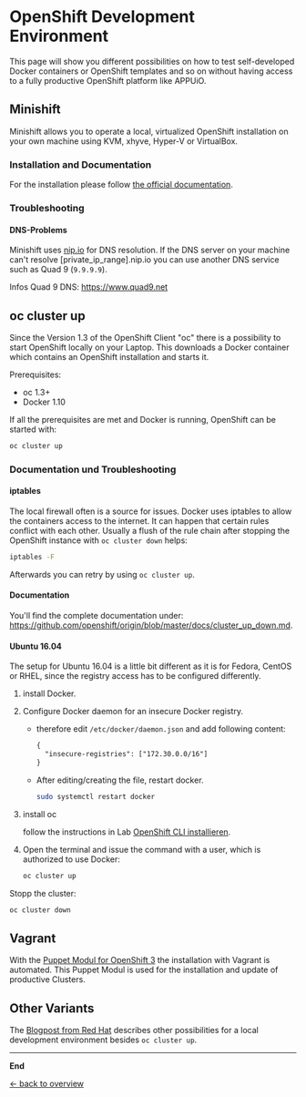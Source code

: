 # OpenShift Development Environment

This page will show you different possibilities on how to test self-developed Docker containers or OpenShift templates and so on without having access to a fully productive OpenShift platform like APPUiO.

## Minishift

Minishift allows you to operate a local, virtualized OpenShift installation on your own machine using KVM, xhyve, Hyper-V or VirtualBox.

### Installation and Documentation

For the installation please follow [the official documentation](https://docs.openshift.org/latest/minishift/getting-started/installing.html).

### Troubleshooting

#### DNS-Problems

Minishift uses [nip.io](http://nip.io) for DNS resolution. If the DNS server on your machine can't resolve [private_ip_range].nip.io you can use another DNS service such as Quad 9 (`9.9.9.9`).

Infos Quad 9 DNS: https://www.quad9.net


## oc cluster up

Since the Version 1.3 of the OpenShift Client "oc" there is a possibility to start OpenShift locally on your Laptop. This downloads a Docker container which contains an OpenShift installation and starts it.

Prerequisites:
* oc 1.3+
* Docker 1.10

If all the prerequisites are met and Docker is running, OpenShift can be started with:

```bash
oc cluster up
```

### Documentation und Troubleshooting

#### iptables
The local firewall often is a source for issues. Docker uses iptables to allow the containers access to the internet. It can happen that certain rules conflict with each other. Usually a flush of the rule chain after stopping the OpenShift instance with `oc cluster down` helps:

```bash
iptables -F
```

Afterwards you can retry by using `oc cluster up`.

#### Documentation

You'll find the complete documentation under: https://github.com/openshift/origin/blob/master/docs/cluster_up_down.md.

#### Ubuntu 16.04

The setup for Ubuntu 16.04 is a little bit different as it is for Fedora, CentOS or RHEL, since the registry access has to be configured differently.

1. install Docker.
2. Configure Docker daemon for an insecure Docker registry.
   - therefore edit `/etc/docker/daemon.json` and add following content:
     ```txt
     {
       "insecure-registries": ["172.30.0.0/16"]
     }
     ```

   - After editing/creating the file, restart docker.
     ```bash
     sudo systemctl restart docker
     ```

3. install oc

   follow the instructions in Lab [OpenShift CLI installieren](labs/02_cli.md).

4. Open the terminal and issue the command with a user, which is authorized to use Docker:
   ```bash
   oc cluster up
   ```

Stopp the cluster:

```bash
oc cluster down
```

## Vagrant

With the [Puppet Modul for OpenShift 3](https://github.com/puzzle/puppet-openshift3/tree/dev) the installation with Vagrant is automated. This Puppet Modul is used for the installation and update of productive Clusters.

## Other Variants

The [Blogpost from Red Hat](https://developers.redhat.com/blog/2016/10/11/four-creative-ways-to-create-an-openshiftkubernetes-dev-environment/) describes other possibilities for a local development environment besides `oc cluster up`.

---

**End**

[← back to overview](../README.md)

